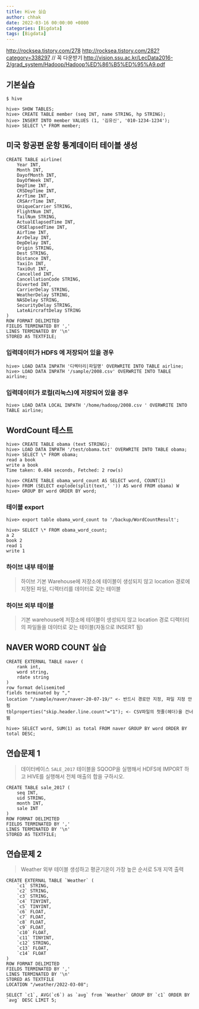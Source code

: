 ```yaml
---
title: Hive 실습
author: chhak
date: 2022-03-16 00:00:00 +0800
categories: [Bigdata]
tags: [Bigdata]
---
```


http://rocksea.tistory.com/278
http://rocksea.tistory.com/282?category=338297
// 꼭 다운받기
http://vision.ssu.ac.kr/LecData2016-2/grad_system/Hadoop/Hadoop%ED%86%B5%ED%95%A9.pdf

## 기본실습

```
$ hive

hive> SHOW TABLES;
hive> CREATE TABLE member (seq INT, name STRING, hp STRING);
hive> INSERT INTO member VALUES (1, '김유신', '010-1234-1234');
hive> SELECT \* FROM member;
```

## 미국 항공편 운항 통계데이터 테이블 생성

```
CREATE TABLE airline(
    Year INT,
    Month INT,
    DayofMonth INT,
    DayOfWeek INT,
    DepTime INT,
    CRSDepTime INT,
    ArrTime INT,
    CRSArrTime INT,
    UniqueCarrier STRING,
    FlightNum INT,
    TailNum STRING,
    ActualElapsedTime INT,
    CRSElapsedTime INT,
    AirTime INT,
    ArrDelay INT,
    DepDelay INT,
    Origin STRING,
    Dest STRING,
    Distance INT,
    TaxiIn INT,
    TaxiOut INT,
    Cancelled INT,
    CancellationCode STRING,
    Diverted INT,
    CarrierDelay STRING,
    WeatherDelay STRING,
    NASDelay STRING,
    SecurityDelay STRING,
    LateAircraftDelay STRING
)
ROW FORMAT DELIMITED
FIELDS TERMINATED BY ','
LINES TERMINATED BY '\n'
STORED AS TEXTFILE;
```

### 입력데이터가 HDFS 에 저장되어 있을 경우

```
hive> LOAD DATA INPATH '디렉터리|파일명' OVERWRITE INTO TABLE airline;
hive> LOAD DATA INPATH '/sample/2008.csv' OVERWRITE INTO TABLE airline;
```

### 입력데이터가 로컬(리눅스)에 저장되어 있을 경우

```
hive> LOAD DATA LOCAL INPATH '/home/hadoop/2008.csv ' OVERWRITE INTO TABLE airline;
```

## WordCount 테스트

```
hive> CREATE TABLE obama (text STRING);
hive> LOAD DATA INPATH '/test/obama.txt' OVERWRITE INTO TABLE obama;
hive> SELECT \* FROM obama;
read a book
write a book
Time taken: 0.484 seconds, Fetched: 2 row(s)

hive> CREATE TABLE obama_word_count AS SELECT word, COUNT(1)
hive> FROM (SELECT explode(split(text,' ')) AS word FROM obama) W
hive> GROUP BY word ORDER BY word;
```

### 테이블 export

```
hive> export table obama_word_count to '/backup/WordCountResult';

hive> SELECT \* FROM obama_word_count;
a 2
book 2
read 1
write 1
```

### 하이브 내부 테이블

> 하이브 기본 Warehouse에 저장소에 테이블이 생성되지 않고 location 경로에 지정된 파일, 디렉터리를 데이터로 갖는 테이블

### 하이브 외부 테이블

> 기본 warehouse에 저장소에 테이블이 생성되지 않고 location 경로 디렉터리의 파일들을 데이터로 갖는 테이블(자동으로 INSERT 됨)

## NAVER WORD COUNT 실습

```
CREATE EXTERNAL TABLE naver (
    rank int,
    word string,
    rdate string
)
row format delisemited
fields terminated by ","
location "/sample/naver/naver-20-07-19/" <- 반드시 경로만 지정, 파일 지정 안됨
tblproperties("skip.header.line.count"="1"); <- CSV파일의 첫줄(헤더)을 건너뜀
```

```
hive> SELECT word, SUM(1) as total FROM naver GROUP BY word ORDER BY total DESC;
```

## 연습문제 1

> 데이터베이스 `SALE_2017` 테이블을 SQOOP을 실행해서 HDFS에 IMPORT 하고 HIVE를 실행해서 전체 매출의 합을 구하시오.

```
CREATE TABLE sale_2017 (
    seq INT,
    uid STRING,
    month INT,
    sale INT
)
ROW FORMAT DELIMITED
FIELDS TERMINATED BY ','
LINES TERMINATED BY '\n'
STORED AS TEXTFILE;
```

## 연습문제 2

> Weather 외부 테이블 생성하고 평균기온이 가장 높은 순서로 5개 지역 출력

```
CREATE EXTERNAL TABLE `Weather` (
    `c1` STRING,
    `c2` STRING,
    `c3` STRING,
    `c4` TINYINT,
    `c5` TINYINT,
    `c6` FLOAT,
    `c7` FLOAT,
    `c8` FLOAT,
    `c9` FLOAT,
    `c10` FLOAT,
    `c11` TINYINT,
    `c12` STRING,
    `c13` FLOAT,
    `c14` FLOAT
)
ROW FORMAT DELIMITED
FIELDS TERMINATED BY ','
LINES TERMINATED BY '\n'
STORED AS TEXTFILE
LOCATION "/weather/2022-03-08";
```

```
SELECT `c1`, AVG(`c6`) as `avg` from `Weather` GROUP BY `c1` ORDER BY `avg` DESC LIMIT 5;
```
